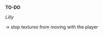 **TO-DO**

*Lilly*

<!-- -> convert floor and ceiling color (rgb) to actual color -->
-> stop textures from moving with the player
<!-- -> check Error messages to start with "ERROR\n" and then having a description -->
<!-- -> check minimapsize always being the same size, no matter the mapsize -->

